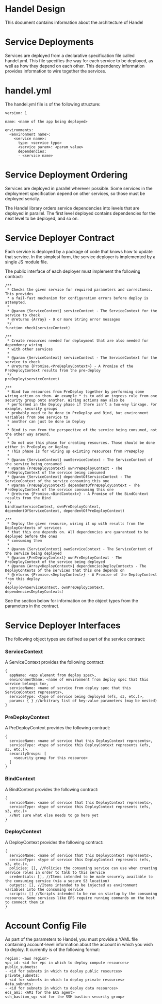 # Handel Design
This document contains information about the architecture of Handel

# Service Deployments
Services are deployed from a declarative specification file called handel.yml. 
This file specifies the way for each service to be deployed, as well as how they 
depend on each other. This dependency information provides information to wire 
together the services.

# handel.yml
The handel.yml file is of the following structure:
```
version: 1

name: <name of the app being deployed>

environments:
  <environment name>:
    <service name>:
      type: <service type>
      <service_param>: <param_value>
      dependencies:
      - <service name>
```

# Service Deployment Ordering
Services are deployed in parallel wherever possible. Some services in the deployment 
specification depend on other services, so those must be deployed serially.

The Handel library orders service dependencies into levels that are deployed in parallel.
The first level deployed contains dependencies for the next level to be deployed, and so on.

# Service Deployer Contract
Each service is deployed by a package of code that knows how to update that service. In the simplest form, the service deployer is implemented by a single JS module file. 

The public interface of each deployer must implement the following contract:
```
/**
 * Checks the given service for required parameters and correctness. This provides
 * a fail-fast mechanism for configuration errors before deploy is attempted.
 *
 * @param {ServiceContext} serviceContext - The ServiceContext for the service to check
 * @returns {Array} - 0 or more String error messages
 */
function check(serviceContext)

/**
 * Create resources needed for deployment that are also needed for dependency wiring
 * with other services
 *
 * @param {ServiceContext} serviceContext - The ServiceContext for the service to check
 * @returns {Promise.<PreDeployContext>} - A Promise of the PreDeployContext results from the pre-deploy
 */
preDeploy(serviceContext)

/**
 * Bind two resources from PreDeploy together by performing some wiring action on them. An example * is to add an ingress rule from one security group onto another. Wiring actions may also be
 * performed in the Deploy phase if there isn't a two-way linkage. For example, security groups
 * probably need to be done in PreDeploy and Bind, but environment variables from one service to
 * another can just be done in Deploy
 *
 * Bind is run from the perspective of the service being consumed, not the other way around.
 *
 * Do not use this phase for creating resources. Those should be done either in PreDeploy or Deploy.
 * This phase is for wiring up existing resources from PreDeploy
 *
 * @param {ServiceContext} ownServiceContext - The ServiceContext of the service being consumed
 * @param {PreDeployContext} ownPreDeployContext - The PreDeployContext of the service being consumed
 * @param {ServiceContext} dependentOfServiceContext - The ServiceContext of the service consuming this one
 * @param {PreDeployContext} dependentOfPreDeployContext - The PreDeployContext of the service consuming this one
 * @returns {Promise.<BindContext>} - A Promise of the BindContext results from the Bind
 */
bind(ownServiceContext, ownPreDeployContext, dependentOfServiceContext, dependentOfPreDeployContext)

/**
 * Deploy the given resource, wiring it up with results from the DeployContexts of services
 * that this one depends on. All dependencies are guaranteed to be deployed before the ones
 * consuming them
 *
 * @param {ServiceContext} ownServiceContext - The ServiceContext of the service being deployed
 * @param {PreDeployContext} ownPreDeployContext - The PreDeployContext of the service being deployed
 * @param {Array<DeployContext>} dependenciesDeployContexts - The DeployContexts of the services that this one depends on
 * @returns {Promise.<DeployContext>} - A Promise of the DeployContext from this deploy
 */
deploy(ownServiceContext, ownPreDeployContext, dependenciesDeployContexts)
```

See the section below for information on the object types from the parameters in the contract.

# Service Deployer Interfaces
The following object types are defined as part of the service contract:

### ServiceContext
A ServiceContext provides the following contract:
```
{
  appName: <app element from deploy spec>,
  environmentName: <name of environment from deploy spec that this service belongs to>,
  serviceName: <name of service from deploy spec that this ServiceContext represents>,
  serviceType: <type of service being deployed (efs, s3, etc.)>,
  params: { } //Arbitrary list of key-value parameters (may be nested)
}
```

### PreDeployContext
A PreDeployContext provides the following contract:
```
{
  serviceName: <name of service that this DeployContext represents>,
  serviceType: <type of service this DeployContext represents (efs, s3, etc.)>,
  securityGroups: [ 
    <security group for this resource>
  ]
}
```

### BindContext
A BindContext provides the following contract:
```
{
  serviceName: <name of service that this DeployContext represents>,
  serviceType: <type of service this DeployContext represents (efs, s3, etc.)>
  //Not sure what else needs to go here yet
}
```

### DeployContext
A DeployContext provides the following contract:
```
{
  serviceName: <name of service that this DeployContext represents>,
  serviceType: <type of service this DeployContext represents (efs, s3, etc.)>,
  policies: [], //Policies the consuming service can use when creating service roles in order to talk to this service
  credentials: [], //Items intended to be made securely available to the consuming service (via a secure S3 location)
  outputs: [], //Items intended to be injected as environment variables into the consuming service
  scripts: [] //Scripts intended to be run on startup by the consuming resource. Some services like EFS require running commands on the host to connect them in
}
```

# Account Config File
As part of the parameters to Handel, you must provide a YAML file containing account-level information about the account in which you wish to deploy. It currently is of the following format:
```
region: <aws region>
vpc_id: <id for vpc in which to deploy compute resources>
public_subnets:
- <id for subnets in which to deploy public resources>
private_subnets:
- <id for subnets in which to deploy private resources>
data_subnets:
- <id for subnets in which to deploy data resources>
ecs_ami: <AMI for the ECS agent>
ssh_bastion_sg: <id for the SSH bastion security group>
```
